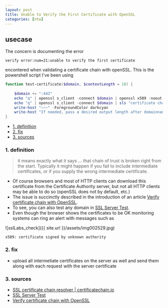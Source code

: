 ```yaml
---
layout: post
title: Unable to Verify the First Certificate with OpenSSL
categories: [ntw]
---
```

## usecase
The concern is documenting the error

```
verify error:num=21:unable to verify the first certificate
```

encontered when validating a certificate chain with openSSL. This is the powershell script I've been using

```powershell
function test-certificate($domain, $contextLength = 10) {
    
    $domain += ":443"
    echo "q" | openssl s_client -connect $domain | openssl x509 -noout -enddate | sls "notAfter.*"
    echo "q" | openssl s_client -connect $domain | sls "certificate chain" -Context $contextLength
    write-host "~~~" -ForegroundColor darkcyan
    write-host "If needed, pass a desired output length after domainname" -ForegroundColor darkcyan
}
```

<!-- TOC -->

- [1. definition](#1-definition)
- [2. fix](#2-fix)
- [3. sources](#3-sources)

<!-- /TOC -->

### 1. definition
> it means exactly what it says … that chain of trust is broken right from the start. Typically it might happen if you fail to include intermediate certificates, or if you supply the wrong intermediate certificate.

* Of course browsers and most of HTTP clients can download this certificate from the Certificate Authority server, but not all HTTP clients may be able to do so (openSSL does not by default, etc.)
* The issue is succinctly described in the introduction of an article [Verify certificate chain with OpenSSL](https://www.itsfullofstars.de/2016/02/verify-certificate-chain-with-openssl/). 
* To see, you can also test any domain in [SSL Server Test](https://www.ssllabs.com/ssltest).
* Even though the browser shows the certificates to be OK monitoring systems can ring an alert with messages such as 

![sslLabs_check]({{ site.url }}/assets/img002529.jpg)


```
x509: certificate signed by unknown authority
```

### 2. fix

* upload all intermetiate certificates on the server as well and send them along with each request with the server certificate

### 3. sources
* [SSL certificate chain resolver | certificatechain.io](https://certificatechain.io/)
* [SSL Server Test](https://www.ssllabs.com/ssltest)
* [Verify certificate chain with OpenSSL](https://www.itsfullofstars.de/2016/02/verify-certificate-chain-with-openssl/)
